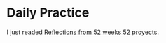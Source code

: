 # Daily Practice

I just readed [Reflections from 52 weeks 52 proyects](https://speakerdeck.com/jeffersonlam/reflections-from-52-weeks-52-projects).
